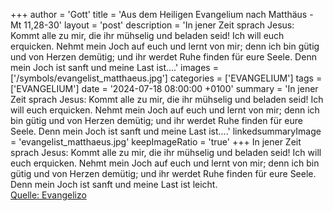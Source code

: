 +++
author = 'Gott'
title = 'Aus dem Heiligen Evangelium nach Matthäus - Mt 11,28-30'
layout = 'post'
description = 'In jener Zeit sprach Jesus: Kommt alle zu mir, die ihr mühselig und beladen seid! Ich will euch erquicken. Nehmt mein Joch auf euch und lernt von mir; denn ich bin gütig und von Herzen demütig; und ihr werdet Ruhe finden für eure Seele. Denn mein Joch ist sanft und meine Last ist....'
images = ['/symbols/evangelist_matthaeus.jpg']
categories = ['EVANGELIUM']
tags = ['EVANGELIUM']
date = '2024-07-18 08:00:00 +0100'
summary = 'In jener Zeit sprach Jesus: Kommt alle zu mir, die ihr mühselig und beladen seid! Ich will euch erquicken. Nehmt mein Joch auf euch und lernt von mir; denn ich bin gütig und von Herzen demütig; und ihr werdet Ruhe finden für eure Seele. Denn mein Joch ist sanft und meine Last ist....'
linkedsummaryImage = 'evangelist_matthaeus.jpg'
keepImageRatio = 'true'
+++
In jener Zeit sprach Jesus: Kommt alle zu mir, die ihr mühselig und beladen seid! Ich will euch erquicken.
Nehmt mein Joch auf euch und lernt von mir; denn ich bin gütig und von Herzen demütig; und ihr werdet Ruhe finden für eure Seele.
Denn mein Joch ist sanft und meine Last ist leicht.<!--more--><br> [Quelle: Evangelizo](https://evangeliumtagfuertag.org/DE/gospel)